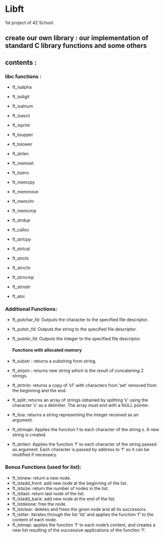 # Libft
1st project of 42 School.

## create our own library : our implementation of standard C library functions and some others

## contents :

### libc functions :
- ft_isalpha
- ft_isdigit  
- ft_isalnum 
- ft_isascii 
- ft_isprint
- ft_toupper 
- ft_tolower
- ft_strlen
- ft_memset 
- ft_bzero 
- ft_memcpy 
- ft_memmove
- ft_memchr
- ft_memcmp
- ft_strdup 

- ft_calloc
- ft_strlcpy
- ft_strlcat
- ft_strchr
- ft_strrchr  
- ft_strncmp 
- ft_strnstr
- ft_atoi 

### Additional Functions:

- ft_putchar_fd: Outputs the character to the specified file descriptor.
- ft_putstr_fd: Outputs the string to the specified file descriptor.
- ft_putnbr_fd: Outputs the integer to the specified file descriptor.
  
  #### Functions with allocated memory

- ft_substr : returns a substring from string.
- ft_strjoin : returns new string which is the result of concatening 2 strings.
- ft_strtrim: returns a copy of ’s1’ with characters from ’set’ removed from the beginning and the end.
- ft_split: returns an array of strings obtained by splitting ’s’ using the character ’c’ as a delimiter. The array must end with a NULL pointer.
- ft_itoa: returns a string representing the integer received as an argument.
- ft_strmapi: Applies the function f to each character of the string s. A new string is created.
- ft_striteri: Applies the function ’f’ to each character of the string passed as argument. Each character is passed by address to ’f’ so it can be modified if necessary.

### Bonus Functions (used for list):
- ft_lstnew: return a new node.
- ft_lstadd_front: add new node at the beginning of the list.
- ft_lstsize: return the number of nodes in the list.
- ft_lstlast: return last node of the list.
- ft_lstadd_back:  add new node at the end of the list.
- ft_lstdelone: free the node.
- ft_lstclear: deletes and frees the given node and all its successors.
- ft_lstiter: iterates through the list ’lst’ and applies the function ’f’ to the content of each node.
- ft_lstmap: applies the function ’f’ to each node’s content, and creates a new list resulting of the successive applications of the function ’f’.









  

